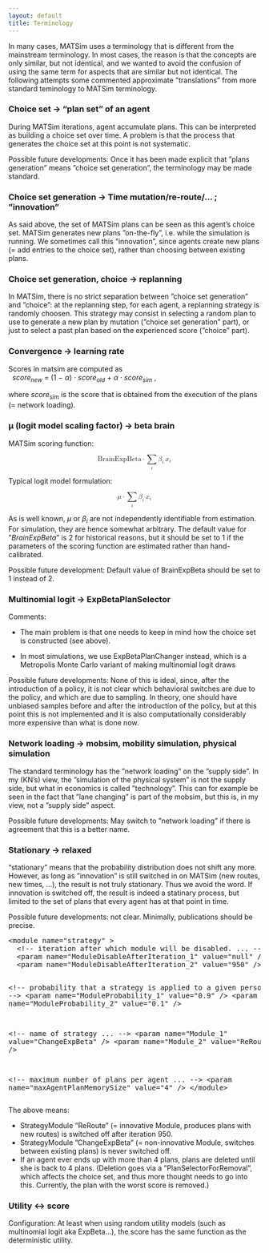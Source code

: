 ```yaml
---
layout: default
title: Terminology
---
```


<p>In many cases, MATSim uses a terminology that is different from the mainstream terminology. In most cases, the reason is that the concepts are only similar, but not identical, and we wanted to avoid the confusion of using the same term for aspects that are similar but not identical. The following attempts some commented approximate ”translations” from more standard teminology to MATSim terminology.&nbsp;</p>
<h3>Choice set → “plan set” of an agent</h3>
<p>During MATSim iterations, agent accumulate plans. This can be interpreted as building a choice set over time. A problem is that the process that generates the choice set at this point is not systematic.</p>
<p>Possible future developments: Once it has been made explicit that ”plans generation” means ”choice set generation”, the terminology may be made standard.</p>
<h3>Choice set generation → Time mutation/re-route/... ; ”innovation”</h3>
<p>As said above, the set of MATSim plans can be seen as this agent’s choice set. MATSim generates new plans ”on-the-fly”, i.e. while the simulation is running. We sometimes call this ”innovation”, since agents create new plans (= add entries to the choice set), rather than choosing between existing plans.</p>
<h3>Choice set generation, choice → replanning</h3>
<p>In MATSim, there is no strict separation between ”choice set generation” and ”choice”: at the replanning step, for each agent, a replanning strategy is randomly choosen. This strategy may consist in selecting a random plan to use to generate a new plan by mutation (”choice set generation” part), or just to select a past plan based on the experienced score (”choice” part).&nbsp;</p>
<h3>Convergence → learning rate</h3>
<p>Scores in matsim are computed as<br><em>&nbsp; score<sub>new</sub></em> = (1 − <em>α</em>) · <em>score<sub>old</sub></em> + <em>α</em> · <em>score<sub>sim</sub></em> ,</p>
<p>where <em>score<sub>sim</sub></em> is the score that is obtained from the execution of the plans (= network loading).&nbsp;</p>
<h3>μ (logit model scaling factor) → beta brain</h3>
<p>MATSim scoring function:</p>
<p><math display="block" title="{\tt BrainExpBeta} \cdot \sum_i \beta_i \, x_i " xmlns="http://www.w3.org/1998/Math/MathML"> <mrow> <mi>BrainExpBeta</mi> <mo>⋅</mo> <munder> <mrow> <mo largeop="true">∑</mo> </mrow> <mrow> <mi>i</mi> </mrow> </munder> <msub> <mrow> <mi>β</mi> </mrow> <mrow> <mi>i</mi> </mrow> </msub> <mspace width="0.167em"></mspace> <msub> <mrow> <mi>x</mi> </mrow> <mrow> <mi>i</mi></mrow></msub></mrow></math></p>
<p>Typical logit model formulation:</p>
<p><math display="block" title="{\tt BrainExpBeta} \cdot \sum_i \beta_i \, x_i " xmlns="http://www.w3.org/1998/Math/MathML"> <mrow> <mi>μ</mi> <mo>⋅</mo> <munder> <mrow> <mo largeop="true">∑</mo> </mrow> <mrow> <mi>i</mi> </mrow> </munder> <msub> <mrow> <mi>β</mi> </mrow> <mrow> <mi>i</mi> </mrow> </msub> <mspace width="0.167em"></mspace> <msub> <mrow> <mi>x</mi> </mrow> <mrow> <mi>i</mi></mrow></msub></mrow></math></p>
<p>As is well known, <em>μ</em> or <em>β<sub>i</sub></em> are not independently identifiable from estimation. For simulation, they are hence somewhat arbitrary. The default value for ”<em>BrainExpBeta</em>” is 2 for historical reasons, but it should be set to 1 if the parameters of the scoring function are estimated rather than hand-calibrated.</p>
<p>Possible future development: Default value of BrainExpBeta should be set to 1&nbsp;instead of 2.</p>
<h3>Multinomial logit → ExpBetaPlanSelector</h3>
<p>Comments:</p>
<ul>
<li>
<p>The main problem is that one needs to keep in mind how the choice set is constructed (see above).</p>
</li>
<li>In most simulations, we use ExpBetaPlanChanger instead, which is a Metropolis Monte Carlo variant of making multinomial logit draws</li>
</ul>
<p>Possible future developments: None of this is ideal, since, after the introduction of a policy, it is not clear which behavioral switches are due to the policy, and which are due to sampling. In theory, one should have unbiased samples before and after the introduction of the policy, but at this point this is not implemented and it is also computationally considerably more expensive than what is done now.&nbsp;</p>
<h3>Network loading → mobsim, mobility simulation, physical simulation</h3>
<p>The standard terminology has the ”network loading” on the ”supply side”. In my (KN’s) view, the ”simulation of the physical system” is not the supply side, but what in economics is called ”technology”. This can for example be seen in the fact that ”lane changing” is part of the mobsim, but this is, in my view, not a ”supply side” aspect.</p>
<p>Possible future developments: May switch to ”network loading” if there is agreement that this is a better name.&nbsp;</p>
<h3>Stationary → relaxed</h3>
<p>“stationary” means that the probability distribution does not shift any more. However, as long as ”innovation” is still switched in on MATSim (new routes, new times, ...), the result is not truly stationary. Thus we avoid the word. If innovation is switched off, the result is indeed a statinary process, but limited to the set of plans that every agent has at that point in time.</p>
<p>Possible future developments: not clear. Minimally, publications should be precise.</p>
<pre>&lt;module name="strategy" &gt;
  &lt;!-- iteration after which module will be disabled. ... --&gt;
  &lt;param name="ModuleDisableAfterIteration_1" value="null" /&gt;
  &lt;param name="ModuleDisableAfterIteration_2" value="950" /&gt;

  &lt;!-- probability that a strategy is applied to a given person. ... --&gt;
  &lt;param name="ModuleProbability_1" value="0.9" /&gt;
  &lt;param name="ModuleProbability_2" value="0.1" /&gt;

  &lt;!-- name of strategy ... --&gt;
  &lt;param name="Module_1" value="ChangeExpBeta" /&gt;
  &lt;param name="Module_2" value="ReRoute" /&gt;

  &lt;!-- maximum number of plans per agent ... --&gt;
  &lt;param name="maxAgentPlanMemorySize" value="4" /&gt;
&lt;/module&gt;
</pre><p>The above means:</p>
<ul>
<li>StrategyModule ”ReRoute” (= innovative Module, produces plans with new routes) is switched off after iteration 950.</li>
<li>StrategyModule ”ChangeExpBeta” (= non-innovative Module, switches between existing plans) is never switched off.</li>
<li>If an agent ever ends up with more than 4 plans, plans are deleted until she is back to 4 plans. (Deletion goes via a ”PlanSelectorForRemoval”, which affects the choice set, and thus more thought needs to go into this. Currently, the plan with the worst score is removed.)&nbsp;</li>
</ul>
<h3>Utility ↔ score</h3>
<p>Configuration: At least when using random utility models (such as multinomial logit aka ExpBeta...), the score has the same function as the deterministic utility.&nbsp;</p>

